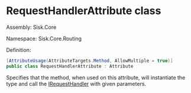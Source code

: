 <!--

Copyrights 2023 Sisk Framework - CypherPotato
Published under MIT license

!!! DO NOT EDIT THIS FILE !!!
This file was generated by a tool in the Sisk package. To edit the information in this documentation,
edit the XML documentation present in the Sisk source code.

-->

# RequestHandlerAttribute class
Assembly: Sisk.Core

Namespace: Sisk.Core.Routing

Definition:

```cs
[AttributeUsage(AttributeTargets.Method, AllowMultiple = true)]
public class RequestHandlerAttribute : Attribute
```

Specifies that the method, when used on this attribute, will instantiate the type and call the <a href="/read?q=/contents/spec/Sisk.Core.Routing.IRequestHandler.md">IRequestHandler</a> with given parameters.

